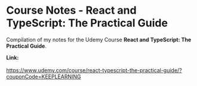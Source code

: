 # Course Notes - React and TypeScript: The Practical Guide

Compilation of my notes for the Udemy Course **React and TypeScript: The Practical Guide**.

**Link:**<br></br>
https://www.udemy.com/course/react-typescript-the-practical-guide/?couponCode=KEEPLEARNING
